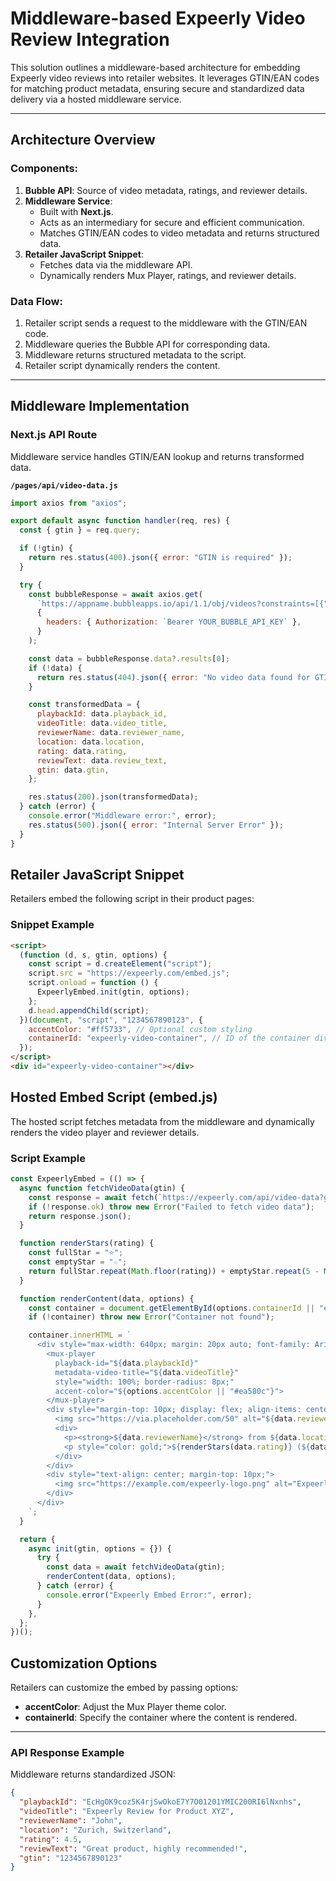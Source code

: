 # Middleware-based Expeerly Video Review Integration

This solution outlines a middleware-based architecture for embedding Expeerly video reviews into retailer websites. It leverages GTIN/EAN codes for matching product metadata, ensuring secure and standardized data delivery via a hosted middleware service.

---

## Architecture Overview

### Components:
1. **Bubble API**: Source of video metadata, ratings, and reviewer details.
2. **Middleware Service**:
   - Built with **Next.js**.
   - Acts as an intermediary for secure and efficient communication.
   - Matches GTIN/EAN codes to video metadata and returns structured data.
3. **Retailer JavaScript Snippet**:
   - Fetches data via the middleware API.
   - Dynamically renders Mux Player, ratings, and reviewer details.

### Data Flow:
1. Retailer script sends a request to the middleware with the GTIN/EAN code.
2. Middleware queries the Bubble API for corresponding data.
3. Middleware returns structured metadata to the script.
4. Retailer script dynamically renders the content.

---

## Middleware Implementation

### Next.js API Route
Middleware service handles GTIN/EAN lookup and returns transformed data.

**`/pages/api/video-data.js`**
```javascript
import axios from "axios";

export default async function handler(req, res) {
  const { gtin } = req.query;

  if (!gtin) {
    return res.status(400).json({ error: "GTIN is required" });
  }

  try {
    const bubbleResponse = await axios.get(
      `https://appname.bubbleapps.io/api/1.1/obj/videos?constraints=[{"key":"gtin","constraint_type":"equals","value":"${gtin}"}]`,
      {
        headers: { Authorization: `Bearer YOUR_BUBBLE_API_KEY` },
      }
    );

    const data = bubbleResponse.data?.results[0];
    if (!data) {
      return res.status(404).json({ error: "No video data found for GTIN" });
    }

    const transformedData = {
      playbackId: data.playback_id,
      videoTitle: data.video_title,
      reviewerName: data.reviewer_name,
      location: data.location,
      rating: data.rating,
      reviewText: data.review_text,
      gtin: data.gtin,
    };

    res.status(200).json(transformedData);
  } catch (error) {
    console.error("Middleware error:", error);
    res.status(500).json({ error: "Internal Server Error" });
  }
}
```
## Retailer JavaScript Snippet
Retailers embed the following script in their product pages:

### Snippet Example
```html
<script>
  (function (d, s, gtin, options) {
    const script = d.createElement("script");
    script.src = "https://expeerly.com/embed.js";
    script.onload = function () {
      ExpeerlyEmbed.init(gtin, options);
    };
    d.head.appendChild(script);
  })(document, "script", "1234567890123", {
    accentColor: "#ff5733", // Optional custom styling
    containerId: "expeerly-video-container", // ID of the container div
  });
</script>
<div id="expeerly-video-container"></div>
```

## Hosted Embed Script (embed.js)

The hosted script fetches metadata from the middleware and dynamically renders the video player and reviewer details.

### Script Example
```javascript
const ExpeerlyEmbed = (() => {
  async function fetchVideoData(gtin) {
    const response = await fetch(`https://expeerly.com/api/video-data?gtin=${gtin}`);
    if (!response.ok) throw new Error("Failed to fetch video data");
    return response.json();
  }

  function renderStars(rating) {
    const fullStar = "⭐";
    const emptyStar = "☆";
    return fullStar.repeat(Math.floor(rating)) + emptyStar.repeat(5 - Math.floor(rating));
  }

  function renderContent(data, options) {
    const container = document.getElementById(options.containerId || "expeerly-video-container");
    if (!container) throw new Error("Container not found");

    container.innerHTML = `
      <div style="max-width: 640px; margin: 20px auto; font-family: Arial, sans-serif; text-align: left;">
        <mux-player
          playback-id="${data.playbackId}"
          metadata-video-title="${data.videoTitle}"
          style="width: 100%; border-radius: 8px;"
          accent-color="${options.accentColor || "#ea580c"}">
        </mux-player>
        <div style="margin-top: 10px; display: flex; align-items: center;">
          <img src="https://via.placeholder.com/50" alt="${data.reviewerName}" style="border-radius: 50%; width: 50px; height: 50px; margin-right: 10px;">
          <div>
            <p><strong>${data.reviewerName}</strong> from ${data.location}</p>
            <p style="color: gold;">${renderStars(data.rating)} (${data.rating} / 5)</p>
          </div>
        </div>
        <div style="text-align: center; margin-top: 10px;">
          <img src="https://example.com/expeerly-logo.png" alt="Expeerly Logo" style="width: 100px;">
        </div>
      </div>
    `;
  }

  return {
    async init(gtin, options = {}) {
      try {
        const data = await fetchVideoData(gtin);
        renderContent(data, options);
      } catch (error) {
        console.error("Expeerly Embed Error:", error);
      }
    },
  };
})();
```

## Customization Options

Retailers can customize the embed by passing options:

- **accentColor**: Adjust the Mux Player theme color.
- **containerId**: Specify the container where the content is rendered.

---

### API Response Example

Middleware returns standardized JSON:

```json
{
  "playbackId": "EcHgOK9coz5K4rjSwOkoE7Y7O01201YMIC200RI6lNxnhs",
  "videoTitle": "Expeerly Review for Product XYZ",
  "reviewerName": "John",
  "location": "Zurich, Switzerland",
  "rating": 4.5,
  "reviewText": "Great product, highly recommended!",
  "gtin": "1234567890123"
}
```
